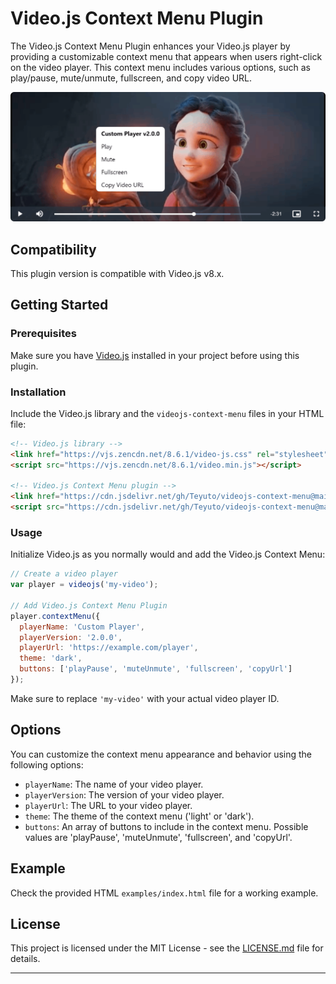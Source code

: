 # Video.js Context Menu Plugin

The Video.js Context Menu Plugin enhances your Video.js player by providing a customizable context menu that appears when users right-click on the video player. This context menu includes various options, such as play/pause, mute/unmute, fullscreen, and copy video URL.

![Screenshot](screenshot.png)


## Compatibility

This plugin version is compatible with Video.js v8.x.

## Getting Started

### Prerequisites

Make sure you have [Video.js](https://videojs.com/) installed in your project before using this plugin.

### Installation

Include the Video.js library and the `videojs-context-menu` files in your HTML file:

```html
<!-- Video.js library -->
<link href="https://vjs.zencdn.net/8.6.1/video-js.css" rel="stylesheet"/>
<script src="https://vjs.zencdn.net/8.6.1/video.min.js"></script>

<!-- Video.js Context Menu plugin -->
<link href="https://cdn.jsdelivr.net/gh/Teyuto/videojs-context-menu@main/src/videojs-context-menu.min.css" rel="stylesheet"/>
<script src="https://cdn.jsdelivr.net/gh/Teyuto/videojs-context-menu@main/src/videojs-context-menu.min.js"></script>
```

### Usage

Initialize Video.js as you normally would and add the Video.js Context Menu:

```javascript
// Create a video player
var player = videojs('my-video');

// Add Video.js Context Menu Plugin
player.contextMenu({
  playerName: 'Custom Player',
  playerVersion: '2.0.0',
  playerUrl: 'https://example.com/player',
  theme: 'dark',
  buttons: ['playPause', 'muteUnmute', 'fullscreen', 'copyUrl']
});
```

Make sure to replace `'my-video'` with your actual video player ID.

## Options

You can customize the context menu appearance and behavior using the following options:

- `playerName`: The name of your video player.
- `playerVersion`: The version of your video player.
- `playerUrl`: The URL to your video player.
- `theme`: The theme of the context menu ('light' or 'dark').
- `buttons`: An array of buttons to include in the context menu. Possible values are 'playPause', 'muteUnmute', 'fullscreen', and 'copyUrl'.

## Example
Check the provided HTML `examples/index.html` file for a working example.

## License

This project is licensed under the MIT License - see the [LICENSE.md](LICENSE.md) file for details.

---

